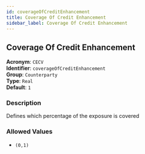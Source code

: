 ```yaml
---
id: coverageOfCreditEnhancement
title: Coverage Of Credit Enhancement
sidebar_label: Coverage Of Credit Enhancement
---
```


## Coverage Of Credit Enhancement

**Acronym**: `CECV`  
**Identifier**: `coverageOfCreditEnhancement`  
**Group**: `Counterparty`  
**Type**: `Real`  
**Default**: `1`  

### Description
Defines which percentage of the exposure is covered

### Allowed Values
- `(0,1)`
